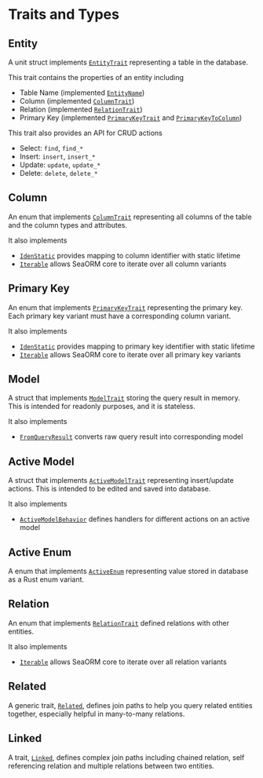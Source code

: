 # Traits and Types

## Entity

A unit struct implements [`EntityTrait`](#) representing a table in the database.

This trait contains the properties of an entity including
- Table Name (implemented [`EntityName`](#))
- Column (implemented [`ColumnTrait`](#))
- Relation (implemented [`RelationTrait`](#))
- Primary Key (implemented [`PrimaryKeyTrait`](#) and [`PrimaryKeyToColumn`](#))

This trait also provides an API for CRUD actions
- Select: `find`, `find_*`
- Insert: `insert`, `insert_*`
- Update: `update`, `update_*`
- Delete: `delete`, `delete_*`

## Column

An enum that implements [`ColumnTrait`](#) representing all columns of the table and the column types and attributes.

It also implements
- [`IdenStatic`](#) provides mapping to column identifier with static lifetime
- [`Iterable`](#) allows SeaORM core to iterate over all column variants

## Primary Key

An enum that implements [`PrimaryKeyTrait`](#) representing the primary key. Each primary key variant must have a corresponding column variant.

It also implements
- [`IdenStatic`](#) provides mapping to primary key identifier with static lifetime
- [`Iterable`](#) allows SeaORM core to iterate over all primary key variants

## Model

A struct that implements [`ModelTrait`](#) storing the query result in memory. This is intended for readonly purposes, and it is stateless.

It also implements
- [`FromQueryResult`](#) converts raw query result into corresponding model

## Active Model

A struct that implements [`ActiveModelTrait`](#) representing insert/update actions. This is intended to be edited and saved into database.

It also implements
- [`ActiveModelBehavior`](#) defines handlers for different actions on an active model

## Active Enum

A enum that implements [`ActiveEnum`](#) representing value stored in database as a Rust enum variant.

## Relation

An enum that implements [`RelationTrait`](#) defined relations with other entities.

It also implements
- [`Iterable`](#) allows SeaORM core to iterate over all relation variants

## Related

A generic trait, [`Related`](#), defines join paths to help you query related entities together, especially helpful in many-to-many relations.

## Linked

A trait, [`Linked`](#), defines complex join paths including chained relation, self referencing relation and multiple relations between two entities.
